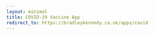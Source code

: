 ```yaml
---
layout: minimal
title: COVID-19 Vaccine App
redirect_to: https://bradleykennedy.co.uk/apps/covid
---
```

